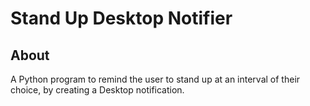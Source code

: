 # Stand Up Desktop Notifier

## About

A Python program to remind the user to stand up at an interval of their choice, by creating a Desktop notification.
